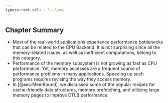 ```yaml
---
typora-root-url: ..\..\img
---
```


## Chapter Summary

* Most of the real-world applications experience performance bottlenecks that can be related to the CPU Backend. It is not surprising since all the memory-related issues, as well as inefficient computations, belong to this category.
* Performance of the memory subsystem is not growing as fast as CPU performance. Yet, memory accesses are a frequent source of performance problems in many applications. Speeding up such programs requires revising the way they access memory.
* In [@sec:MemBound], we discussed some of the popular recipes for cache-friendly data structures, memory prefetching, and utilizing large memory pages to improve DTLB performance.

